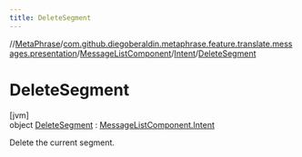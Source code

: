 ```yaml
---
title: DeleteSegment
---
```

//[MetaPhrase](../../../../../index.html)/[com.github.diegoberaldin.metaphrase.feature.translate.messages.presentation](../../../index.html)/[MessageListComponent](../../index.html)/[Intent](../index.html)/[DeleteSegment](index.html)



# DeleteSegment



[jvm]\
object [DeleteSegment](index.html) : [MessageListComponent.Intent](../index.html)

Delete the current segment.


